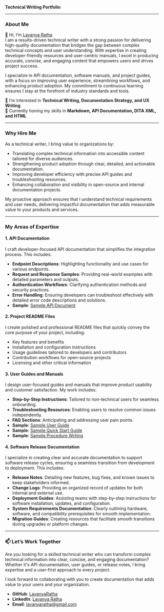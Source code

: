 **Technical Writing Portfolio**  

---

### About Me  
👋 Hi, I’m [Lavanya Ratha](https://www.linkedin.com/in/lavanyaratha)  
I am a results-driven technical writer with a strong passion for delivering high-quality documentation that bridges the gap between complex technical concepts and user understanding. With expertise in creating developer-friendly resources and user-centric manuals, I excel in producing accurate, concise, and engaging content that empowers users and drives project success.  

I specialize in API documentation, software manuals, and project guides, with a focus on improving user experience, streamlining workflows, and enhancing product adoption. My commitment to continuous learning ensures I stay at the forefront of industry standards and tools.

👀 I’m interested in **Technical Writing, Documentation Strategy, and UX Writing**  
🌱 Currently honing my skills in **Markdown, API Documentation, DITA XML, and HTML**  

---

### Why Hire Me  

As a technical writer, I bring value to organizations by:  
- Translating complex technical information into accessible content tailored for diverse audiences.  
- Strengthening product adoption through clear, detailed, and actionable documentation.  
- Improving developer efficiency with precise API guides and troubleshooting resources.  
- Enhancing collaboration and visibility in open-source and internal documentation projects.  

My proactive approach ensures that I understand technical requirements and user needs, delivering impactful documentation that adds measurable value to your products and services.  

---

### My Areas of Expertise  

#### **1. API Documentation**  
I craft developer-focused API documentation that simplifies the integration process. This includes:  
- **Endpoint Descriptions**: Highlighting functionality and use cases for various endpoints.  
- **Request and Response Samples**: Providing real-world examples with detailed parameters and outputs.  
- **Authentication Workflows**: Clarifying authentication methods and security practices.  
- **Error Handling**: Ensuring developers can troubleshoot effectively with detailed error code descriptions and solutions.
- **Sample**: [Sample API Document](https://github.com/Lavanya-s-Hub/Portfolio/wiki/This-is-a-fictional-API-of-an-E%E2%80%90mail-marketing-platform-called-Emailer.)

#### **2. Project README Files**  
I create polished and professional README files that quickly convey the core purpose of your project, including:  
- Key features and benefits  
- Installation and configuration instructions  
- Usage guidelines tailored to developers and contributors  
- Contribution workflows for open-source projects  
- Licensing and other critical information  

#### **3. User Guides and Manuals**  
I design user-focused guides and manuals that improve product usability and customer satisfaction. My work includes:  
- **Step-by-Step Instructions**: Tailored to non-technical users for seamless onboarding.  
- **Troubleshooting Resources**: Enabling users to resolve common issues independently.  
- **FAQ Sections**: Anticipating and addressing user pain points.
- **Sample**: [Sample User Guide](https://github.com/Lavanya-s-Hub/Portfolio/wiki/User-guide-for-Uber-Rides)
- **Sample**: [Sample Quick Start Guide](https://github.com/Lavanya-s-Hub/Portfolio/wiki/Quick-Start-Guide-to-Google-on-Desktop-and-Mobile-Phone)
- **Sample**: [Sample Procedure Writing](https://github.com/Lavanya-s-Hub/Portfolio/wiki)

#### **4. Software Release Documentation**
I specialize in creating clear and accurate documentation to support software release cycles, ensuring a seamless transition from development to deployment. This includes:  
- **Release Notes**:
Detailing new features, bug fixes, and known issues to keep stakeholders informed.
- **Change Logs**:
Providing an organized record of updates for both internal and external use.
- **Deployment Guides**:
Assisting teams with step-by-step instructions for software installation, updates, and configuration.
- **System Requirements Documentation**:
Clearly outlining hardware, software, and compatibility prerequisites for smooth implementation.
- **Migration Guides**:
Creating resources that facilitate smooth transitions during upgrades or platform changes.

---

### 📫 Let’s Work Together  

Are you looking for a skilled technical writer who can transform complex technical information into clear, concise, and engaging documentation? Whether it's API documentation, user guides, or release notes, I bring expertise and a user-first approach to every project. 



I look forward to collaborating with you to create documentation that adds value to your users and your organization.  

- **GitHub**: [LavanyaRatha](https://github.com/Lavanya-s-Hub/Portfolio)  
- **LinkedIn**: [Lavanya Ratha](https://www.linkedin.com/in/lavanyaratha)  
- **Email**: lavanyaratha@gmail.com  
